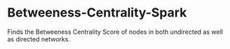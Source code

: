 # Betweeness-Centrality-Spark
Finds the Betweeness Centrality Score of nodes in both undirected as well as directed networks.
